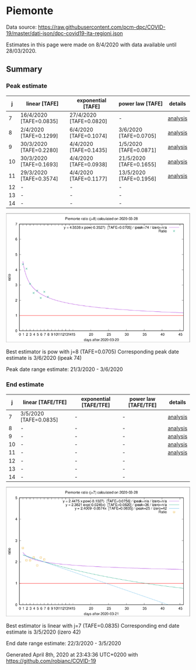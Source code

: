 # Piemonte


Data source: https://raw.githubusercontent.com/pcm-dpc/COVID-19/master/dati-json/dpc-covid19-ita-regioni.json

Estimates in this page were made on 8/4/2020 with data available until 28/03/2020.


## Summary 

### Peak estimate 
|j|linear [TAFE]|exponential [TAFE]|power law [TAFE]|details|
|---|----|-----------|---------|-------|
|7|16/4/2020 [TAFE=0.0835]|27/4/2020 [TAFE=0.0820]|-|[analysis](COVID-19_piemonte_j7_2020-03-28.md)|
|8|2/4/2020 [TAFE=0.1299]|6/4/2020 [TAFE=0.1074]|3/6/2020 [TAFE=0.0705]|[analysis](COVID-19_piemonte_j8_2020-03-28.md)|
|9|30/3/2020 [TAFE=0.2280]|4/4/2020 [TAFE=0.1435]|1/5/2020 [TAFE=0.0871]|[analysis](COVID-19_piemonte_j9_2020-03-28.md)|
|10|30/3/2020 [TAFE=0.1693]|4/4/2020 [TAFE=0.0938]|21/5/2020 [TAFE=0.1655]|[analysis](COVID-19_piemonte_j10_2020-03-28.md)|
|11|29/3/2020 [TAFE=0.3574]|4/4/2020 [TAFE=0.1177]|13/5/2020 [TAFE=0.1956]|[analysis](COVID-19_piemonte_j11_2020-03-28.md)|
|12|-|-|-||
|13|-|-|-||
|14|-|-|-||

![best peak estimate](COVID-19_piemonte_j8_2020-03-28.png)

Best estimator is pow with j=8 (TAFE=0.0705)
Corresponding peak date estimate is 3/6/2020 (ipeak 74)


Peak date range estimate: 21/3/2020 - 3/6/2020

### End estimate 
|j|linear [TAFE/TFE]|exponential [TAFE/TFE]|power law [TAFE/TFE]|details|
|---|----|-----------|---------|-------|
|7|3/5/2020 [TAFE=0.0835]|-|-|[analysis](COVID-19_piemonte_j7_2020-03-28.md)|
|8|-|-|-|[analysis](COVID-19_piemonte_j8_2020-03-28.md)|
|9|-|-|-|[analysis](COVID-19_piemonte_j9_2020-03-28.md)|
|10|-|-|-|[analysis](COVID-19_piemonte_j10_2020-03-28.md)|
|11|-|-|-|[analysis](COVID-19_piemonte_j11_2020-03-28.md)|
|12|-|-|-||
|13|-|-|-||
|14|-|-|-||

![best zero estimate](COVID-19_piemonte_j7_2020-03-28.png)

Best estimator is linear with j=7 (TAFE=0.0835)
Corresponding end date estimate is 3/5/2020 (izero 42)


End date range estimate: 22/3/2020 - 3/5/2020

Generated April 8th, 2020 at 23:43:36 UTC+0200 with https://github.com/robianc/COVID-19
